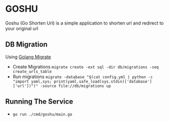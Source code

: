 # GOSHU

Goshu (Go Shorten Url) is a simple application to shorten url and redirect to your original url

## DB Migration

Using [Golang Migrate](https://github.com/golang-migrate/migrate)

- Create Migrations `migrate create -ext sql -dir db/migrations -seq create_urls_table`
- Run migrations `migrate -database "$(cat config.yml | python -c "import yaml,sys; print(yaml.safe_load(sys.stdin)['database']['url'])")" -source file://db/migrations up`

## Running The Service

- `go run ./cmd/goshu/main.go`
